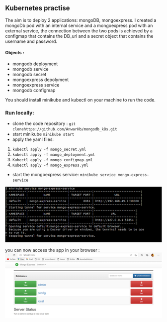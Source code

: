 ## Kubernetes practise
The aim is to deploy 2 applications: mongoDB, mongoexpress.
I created a mongoDb pod with an internal service and a mongoexpress pod with an external service, the connection between the two pods is achieved by a configmap that contains the DB_url and a secret object that contains the username and password.

#### Objects :
- mongodb deployment 
- mongodb service
- mongodb secret 
- mongoexpress depolyment
- mongoexpress service 
- mongodb configmap

You should install minikube and kubectl on your machine to run the code.

### Run locally:
- clone the code repository : `git clonehttps://github.com/AnwarHb/mongodb_k8s.git `
- start minikube `minikube start`
- apply the yaml files: 
 1. `kubectl apply -f mongo_secret.yml`
 2. `kubectl apply -f mango_deployment.yml`
 3. `Kubectl apply -f mongo_configmap.yml`
 4. `Kubectl apply -f mongo_express.yml`
- start the mongoexpress service: `minikube service mongo-express-service`

[![](https://github.com/AnwarHb/mongodb_k8s/blob/main/mongoExpress%20service.png?raw=true)](https://github.com/AnwarHb/mongodb_k8s/blob/main/mongoExpress%20service.png?raw=true)

you can now access the app in your browser :
[![](https://github.com/AnwarHb/mongodb_k8s/blob/main/app_in_browser.png?raw=true)](https://github.com/AnwarHb/mongodb_k8s/blob/main/app_in_browser.png?raw=true)
